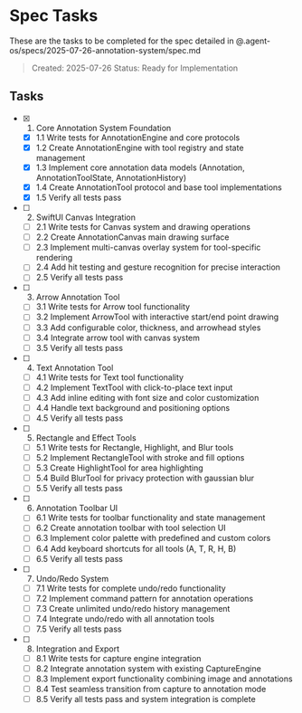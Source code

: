 # Spec Tasks

These are the tasks to be completed for the spec detailed in @.agent-os/specs/2025-07-26-annotation-system/spec.md

> Created: 2025-07-26
> Status: Ready for Implementation

## Tasks

- [x] 1. Core Annotation System Foundation
  - [x] 1.1 Write tests for AnnotationEngine and core protocols
  - [x] 1.2 Create AnnotationEngine with tool registry and state management
  - [x] 1.3 Implement core annotation data models (Annotation, AnnotationToolState, AnnotationHistory)
  - [x] 1.4 Create AnnotationTool protocol and base tool implementations
  - [x] 1.5 Verify all tests pass

- [ ] 2. SwiftUI Canvas Integration
  - [ ] 2.1 Write tests for Canvas system and drawing operations
  - [ ] 2.2 Create AnnotationCanvas main drawing surface
  - [ ] 2.3 Implement multi-canvas overlay system for tool-specific rendering
  - [ ] 2.4 Add hit testing and gesture recognition for precise interaction
  - [ ] 2.5 Verify all tests pass

- [ ] 3. Arrow Annotation Tool
  - [ ] 3.1 Write tests for Arrow tool functionality
  - [ ] 3.2 Implement ArrowTool with interactive start/end point drawing
  - [ ] 3.3 Add configurable color, thickness, and arrowhead styles
  - [ ] 3.4 Integrate arrow tool with canvas system
  - [ ] 3.5 Verify all tests pass

- [ ] 4. Text Annotation Tool
  - [ ] 4.1 Write tests for Text tool functionality
  - [ ] 4.2 Implement TextTool with click-to-place text input
  - [ ] 4.3 Add inline editing with font size and color customization
  - [ ] 4.4 Handle text background and positioning options
  - [ ] 4.5 Verify all tests pass

- [ ] 5. Rectangle and Effect Tools
  - [ ] 5.1 Write tests for Rectangle, Highlight, and Blur tools
  - [ ] 5.2 Implement RectangleTool with stroke and fill options
  - [ ] 5.3 Create HighlightTool for area highlighting
  - [ ] 5.4 Build BlurTool for privacy protection with gaussian blur
  - [ ] 5.5 Verify all tests pass

- [ ] 6. Annotation Toolbar UI
  - [ ] 6.1 Write tests for toolbar functionality and state management
  - [ ] 6.2 Create annotation toolbar with tool selection UI
  - [ ] 6.3 Implement color palette with predefined and custom colors
  - [ ] 6.4 Add keyboard shortcuts for all tools (A, T, R, H, B)
  - [ ] 6.5 Verify all tests pass

- [ ] 7. Undo/Redo System
  - [ ] 7.1 Write tests for complete undo/redo functionality
  - [ ] 7.2 Implement command pattern for annotation operations
  - [ ] 7.3 Create unlimited undo/redo history management
  - [ ] 7.4 Integrate undo/redo with all annotation tools
  - [ ] 7.5 Verify all tests pass

- [ ] 8. Integration and Export
  - [ ] 8.1 Write tests for capture engine integration
  - [ ] 8.2 Integrate annotation system with existing CaptureEngine
  - [ ] 8.3 Implement export functionality combining image and annotations
  - [ ] 8.4 Test seamless transition from capture to annotation mode
  - [ ] 8.5 Verify all tests pass and system integration is complete